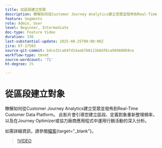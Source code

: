 ```yaml
---
title: 從區段建立受眾
description: 瞭解如何從Customer Journey Analytics建立受眾並發佈到Real-Time Customer Data Platform。
feature: Segments
role: Admin, User
level: Beginner, Intermediate
doc-type: Feature Video
duration: 336
last-substantial-update: 2025-08-25T00:00:00Z
jira: KT-17503
source-git-commit: bdce32ca64fd14aeb760113b8df6ca96988069ce
workflow-type: tm+mt
source-wordcount: '71'
ht-degree: 1%

---
```


# 從區段建立對象

瞭解如何從Customer Journey Analytics建立受眾並發佈到Real-Time Customer Data Platform。 此影片會引導您建立區段、定義對象重新整理頻率，以及在Journey Optimizer或協力廠商應用程式中運用行銷活動的深入分析。

如需詳細資訊，請參閱[檔案](https://experienceleague.adobe.com/zh-hant/docs/analytics-platform/using/cja-components/audiences/publish){target="_blank"}。

>[!VIDEO](https://video.tv.adobe.com/v/3471284/?learn=on&captions=chi_hant)
